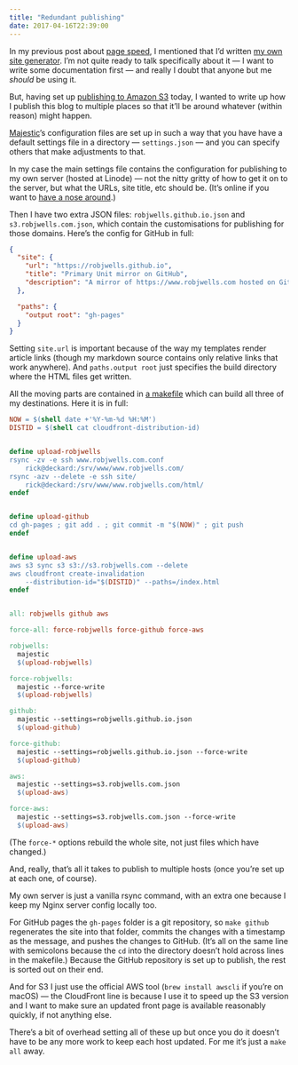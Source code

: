 ```yaml
---
title: "Redundant publishing"
date: 2017-04-16T22:39:00
---
```


In my previous post about [page speed][ps], I mentioned that I’d written [my own site generator][Majestic]. I’m not quite ready to talk specifically about it — I want to write some documentation first — and really I doubt that anyone but me *should* be using it.

[ps]: /2017/04/page-speed/
[Majestic]: https://github.com/robjwells/majestic

But, having set up [publishing to Amazon S3][s3] today, I wanted to write up how I publish this blog to multiple places so that it’ll be around whatever (within reason) might happen.

[s3]: https://s3.robjwells.com

[Majestic][]’s configuration files are set up in such a way that you have have a default settings file in a directory — `settings.json` — and you can specify others that make adjustments to that.

In my case the main settings file contains the configuration for publishing to my own server (hosted at Linode) — not the nitty gritty of how to get it on to the server, but what the URLs, site title, etc should be. (It’s online if you want to [have a nose around][settings].)

[settings]: https://github.com/robjwells/primaryunit/blob/master/settings.json

Then I have two extra JSON files: `robjwells.github.io.json` and `s3.robjwells.com.json`, which contain the customisations for publishing for those domains. Here’s the config for GitHub in full:

```json
{
  "site": {
    "url": "https://robjwells.github.io",
    "title": "Primary Unit mirror on GitHub",
    "description": "A mirror of https://www.robjwells.com hosted on GitHub"
  },

  "paths": {
    "output root": "gh-pages"
  }
}
```

Setting `site.url` is important because of the way my templates render article links (though my markdown source contains only relative links that work anywhere). And `paths.output root` just specifies the build directory where the HTML files get written.

All the moving parts are contained in [a makefile][make] which can build all three of my destinations. Here it is in full:

[make]: https://github.com/robjwells/primaryunit/blob/master/makefile

```makefile
NOW = $(shell date +'%Y-%m-%d %H:%M')
DISTID = $(shell cat cloudfront-distribution-id)


define upload-robjwells
rsync -zv -e ssh www.robjwells.com.conf
    rick@deckard:/srv/www/www.robjwells.com/
rsync -azv --delete -e ssh site/
    rick@deckard:/srv/www/www.robjwells.com/html/
endef


define upload-github
cd gh-pages ; git add . ; git commit -m "$(NOW)" ; git push
endef


define upload-aws
aws s3 sync s3 s3://s3.robjwells.com --delete
aws cloudfront create-invalidation
    --distribution-id="$(DISTID)" --paths=/index.html
endef


all: robjwells github aws

force-all: force-robjwells force-github force-aws

robjwells:
  majestic
  $(upload-robjwells)

force-robjwells:
  majestic --force-write
  $(upload-robjwells)

github:
  majestic --settings=robjwells.github.io.json
  $(upload-github)

force-github:
  majestic --settings=robjwells.github.io.json --force-write
  $(upload-github)

aws:
  majestic --settings=s3.robjwells.com.json
  $(upload-aws)

force-aws:
  majestic --settings=s3.robjwells.com.json --force-write
  $(upload-aws)
```

(The `force-*` options rebuild the whole site, not just files which have changed.)

And, really, that’s all it takes to publish to multiple hosts (once you’re set up at each one, of course).

My own server is just a vanilla rsync command, with an extra one because I keep my Nginx server config locally too.

For GitHub pages the `gh-pages` folder is a git repository, so `make github` regenerates the site into that folder, commits the changes with a timestamp as the message, and pushes the changes to GitHub. (It’s all on the same line with semicolons because the `cd` into the directory doesn’t hold across lines in the makefile.) Because the GitHub repository is set up to publish, the rest is sorted out on their end.

And for S3 I just use the official AWS tool (`brew install awscli` if you’re on macOS) — the CloudFront line is because I use it to speed up the S3 version and I want to make sure an updated front page is available reasonably quickly, if not anything else.

There’s a bit of overhead setting all of these up but once you do it doesn’t have to be any more work to keep each host updated. For me it’s just a `make all` away.
